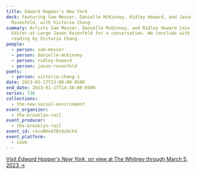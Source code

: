 ```yaml
---
title: Edward Hopper's New York
deck: Featuring Sam Messer, Danielle McKinney, Ridley Howard, and Jason
  Rosenfeld, with Victoria Chang
summary: Artists Sam Messer, Danielle McKinney, and Ridley Howard join Rail
  Editor-at-Large Jason Rosenfeld for a conversation. We conclude with a poetry
  reading by Victoria Chang.
people:
  - person: sam-messer
  - person: danielle-mckinney
  - person: ridley-howard
  - person: jason-rosenfeld
poets:
  - person: victoria-chang-1
date: 2023-01-17T13:00:00-0500
end_date: 2023-01-17T14:30:00-0500
series: 726
collections:
  - the-new-social-environment
event_organizer:
  - the-brooklyn-rail
event_producer:
  - the-brooklyn-rail
event_id: recoNHs47Dt4u9ch4
event_platform:
  - zoom
---
```

[Visit *Edward Hopper's New York,* on view at The Whitney through March 5, 2023 →](https://whitney.org/exhibitions/edward-hopper-new-york)
